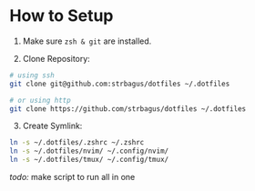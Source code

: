 # How to Setup
1. Make sure `zsh & git` are installed.

2. Clone Repository:
```sh
# using ssh
git clone git@github.com:strbagus/dotfiles ~/.dotfiles

# or using http
git clone https://github.com/strbagus/dotfiles ~/.dotfiles
```

3. Create Symlink:
```sh
ln -s ~/.dotfiles/.zshrc ~/.zshrc
ln -s ~/.dotfiles/nvim/ ~/.config/nvim/
ln -s ~/.dotfiles/tmux/ ~/.config/tmux/
```

*todo:* make script to run all in one
